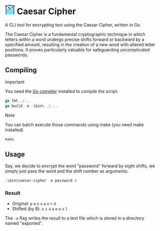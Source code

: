 <h1><img src="./assets/gopher.png" width="32px"/> Caesar Cipher</h1>

A CLI tool for encrypting text using the Caesar Cipher, written in Go.  

The Caesar Cipher is a fundamental cryptographic technique in which letters within a word undergo precise shifts forward or backward by a specified amount, resulting in the creation of a new word with altered letter positions. It proves particularly valuable for safeguarding uncomplicated passwords.

## Compiling
> [!IMPORTANT]
> You need the [Go compiler](https://go.dev/dl/) installed to compile the script.  

```go
go fmt ./...
go build -o .\bin\ ./...
```

> [!NOTE]
> You can batch execute those commands using make (you need make installed)
> ```bash
> make
> ```

## Usage

Say, we decide to encrypt the word "password" forward by eight shifts, we simply just pass the word and the shift number as arguments:  
```go
.\bin\caesar-cipher -e password 8
```

### Result

-  Original: `p` `a` `s` `s` `w` `o` `r` `d` 
- Shifted (by 8): `x` `i` `a` `a` `e` `w` `z` `l`


The `-e` flag writes the result to a text file which is stored in a directory named "exported".
